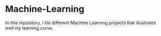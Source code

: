 # Machine-Learning
In this repository, I list different Machine Learning projects that illustrates well my learning curve.

